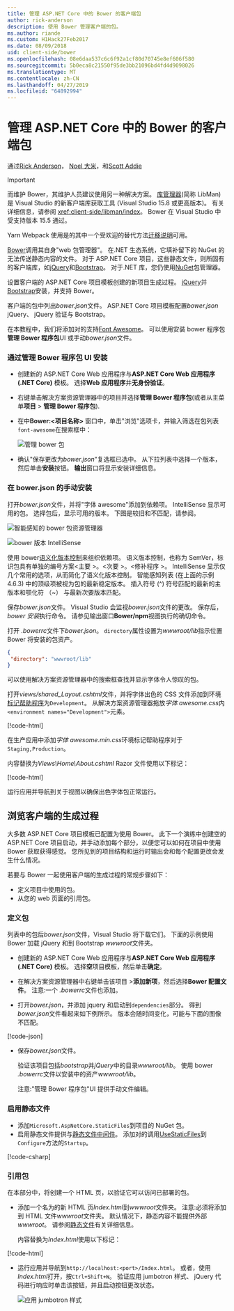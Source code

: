```yaml
---
title: 管理 ASP.NET Core 中的 Bower 的客户端包
author: rick-anderson
description: 使用 Bower 管理客户端的包。
ms.author: riande
ms.custom: H1Hack27Feb2017
ms.date: 08/09/2018
uid: client-side/bower
ms.openlocfilehash: 08e6daa537c6c6f92a1cf80d70745e8ef606f580
ms.sourcegitcommit: 5b0eca8c21550f95de3bb21096bd4fd4d9098026
ms.translationtype: MT
ms.contentlocale: zh-CN
ms.lasthandoff: 04/27/2019
ms.locfileid: "64892994"
---
```

# <a name="manage-client-side-packages-with-bower-in-aspnet-core"></a>管理 ASP.NET Core 中的 Bower 的客户端包

通过[Rick Anderson](https://twitter.com/RickAndMSFT)， [Noel 大米](https://twitter.com/noelrice1)，和[Scott Addie](https://scottaddie.com)

> [!IMPORTANT]
> 而维护 Bower，其维护人员建议使用另一种解决方案。 [库管理器](https://blogs.msdn.microsoft.com/webdev/2018/04/18/what-happened-to-bower/)(简称 LibMan) 是 Visual Studio 的新客户端库获取工具 (Visual Studio 15.8 或更高版本)。 有关详细信息，请参阅 <xref:client-side/libman/index>。 Bower 在 Visual Studio 中受支持版本 15.5 通过。
>
> Yarn Webpack 使用是的其中一个受欢迎的替代方法[迁移说明](https://bower.io/blog/2017/how-to-migrate-away-from-bower/)可用。

[Bower](https://bower.io/)调用其自身"web 包管理器"。 在.NET 生态系统，它填补留下的 NuGet 的无法传送静态内容的文件。 对于 ASP.NET Core 项目，这些静态文件，则所固有的客户端库，如[jQuery](http://jquery.com/)和[Bootstrap](http://getbootstrap.com/)。 对于.NET 库，您仍使用[NuGet](https://www.nuget.org/)包管理器。

设置客户端的 ASP.NET Core 项目模板创建的新项目生成过程。 [jQuery](http://jquery.com/)并[Bootstrap](http://getbootstrap.com/)安装，并支持 Bower。

客户端的包中列出*bower.json*文件。 ASP.NET Core 项目模板配置*bower.json* jQuery、 jQuery 验证与 Bootstrap。

在本教程中，我们将添加对的支持[Font Awesome](http://fontawesome.io)。 可以使用安装 bower 程序包**管理 Bower 程序包**UI 或手动*bower.json*文件。

### <a name="installation-via-manage-bower-packages-ui"></a>通过管理 Bower 程序包 UI 安装

* 创建新的 ASP.NET Core Web 应用程序与**ASP.NET Core Web 应用程序 (.NET Core)** 模板。 选择**Web 应用程序**并**无身份验证**。

* 右键单击解决方案资源管理器中的项目并选择**管理 Bower 程序包**(或者从主菜单**项目** > **管理 Bower 程序包**).

* 在中**Bower:\<项目名称\>** 窗口中，单击"浏览"选项卡，并输入筛选在包列表`font-awesome`在搜索框中：

  ![管理 bower 包](bower/_static/manage-bower-packages.png)

* 确认"保存更改为*bower.json*"复选框已选中。 从下拉列表中选择一个版本，然后单击**安装**按钮。 **输出**窗口将显示安装详细信息。

### <a name="manual-installation-in-bowerjson"></a>在 bower.json 的手动安装

打开*bower.json*文件，并将"字体 awesome"添加到依赖项。 IntelliSense 显示可用的包。 选择包后，显示可用的版本。 下图是较旧和不匹配，请参阅。

![智能感知的 bower 包资源管理器](bower/_static/add-package.png)

![bower 版本 IntelliSense](bower/_static/version-intelliSense.png)

使用 bower[语义化版本控制](http://semver.org/)来组织依赖项。 语义版本控制，也称为 SemVer，标识包具有单独的编号方案\<主要 >。\<次要 >。\<修补程序 >。 IntelliSense 显示仅几个常用的选项，从而简化了语义化版本控制。 智能感知列表 (在上面的示例 4.6.3) 中的顶级项被视为包的最新稳定版本。 插入符号 (^) 符号匹配的最新的主版本和颚化符 （~） 与最新次要版本匹配。

保存*bower.json*文件。 Visual Studio 会监视*bower.json*文件的更改。 保存后， *bower 安装*执行命令。 请参见输出窗口**Bower/npm**视图执行的确切命令。

打开 *.bowerrc*文件下*bower.json*。 `directory`属性设置为*wwwroot/lib*指示位置 Bower 将安装的包资产。

```json
{
 "directory": "wwwroot/lib"
}
```

可以使用解决方案资源管理器中的搜索框查找并显示字体令人惊叹的包。

打开*views/shared\_Layout.cshtml*文件，并将字体出色的 CSS 文件添加到环境[标记帮助程序](xref:mvc/views/tag-helpers/intro)为`Development`。 从解决方案资源管理器拖放*字体 awesome.css*内`<environment names="Development">`元素。

[!code-html[](bower/sample/_Layout.cshtml?highlight=4&range=9-13)]

在生产应用中添加*字体 awesome.min.css*环境标记帮助程序对于`Staging,Production`。

内容替换为*Views\Home\About.cshtml* Razor 文件使用以下标记：

[!code-html[](bower/sample/About.cshtml)]

运行应用并导航到关于视图以确保出色字体包正常运行。

## <a name="exploring-the-client-side-build-process"></a>浏览客户端的生成过程

大多数 ASP.NET Core 项目模板已配置为使用 Bower。 此下一个演练中创建空的 ASP.NET Core 项目启动，并手动添加每个部分，以便您可以如何在项目中使用 Bower 获取获得感觉。 您所见到的项目结构和运行时输出会和每个配置更改会发生什么情况。

若要与 Bower 一起使用客户端的生成过程的常规步骤如下：

* 定义项目中使用的包。 <!-- once defined, you don't need to download them, VS does -->
* 从您的 web 页面的引用包。

### <a name="define-packages"></a>定义包

列表中的包后*bower.json*文件，Visual Studio 将下载它们。 下面的示例使用 Bower 加载 jQuery 和到 Bootstrap *wwwroot*文件夹。

* 创建新的 ASP.NET Core Web 应用程序与**ASP.NET Core Web 应用程序 (.NET Core)** 模板。 选择**空**项目模板，然后单击**确定**。

* 在解决方案资源管理器中右键单击该项目 >**添加新项**，然后选择**Bower 配置文件**。 注意:一个 *.bowerrc*文件也添加。

* 打开*bower.json*，并添加 jquery 和启动到`dependencies`部分。 得到*bower.json*文件看起来如下例所示。 版本会随时间变化，可能与下面的图像不匹配。

[!code-json[](bower/sample/bower.json?highlight=5,6)]

* 保存*bower.json*文件。

  验证该项目包括*bootstrap*并*jQuery*中的目录*wwwroot/lib*。 使用 bower *.bowerrc*文件以安装中的资产*wwwroot/lib*。

  注意:"管理 Bower 程序包"UI 提供手动文件编辑。

### <a name="enable-static-files"></a>启用静态文件

* 添加`Microsoft.AspNetCore.StaticFiles`到项目的 NuGet 包。
* 启用静态文件提供与[静态文件中间件](/dotnet/api/microsoft.aspnetcore.builder.staticfileextensions)。 添加对的调用[UseStaticFiles](/dotnet/api/microsoft.aspnetcore.builder.staticfileextensions)到`Configure`方法的`Startup`。

[!code-csharp[](bower/sample/Startup.cs?highlight=9)]

### <a name="reference-packages"></a>引用包

在本部分中，将创建一个 HTML 页，以验证它可以访问已部署的包。

* 添加一个名为的新 HTML 页*Index.html*到*wwwroot*文件夹。 注意:必须将添加到 HTML 文件*wwwroot*文件夹。 默认情况下，静态内容不能提供外部*wwwroot*。 请参阅[静态文件](xref:fundamentals/static-files)有关详细信息。

  内容替换为*Index.html*使用以下标记：

[!code-html[](bower/sample/Index.html)]

* 运行应用并导航到`http://localhost:<port>/Index.html`。 或者，使用*Index.html*打开，按`Ctrl+Shift+W`。 验证应用 jumbotron 样式、 jQuery 代码进行响应时单击该按钮，并且启动按钮更改状态。

  ![应用 jumbotron 样式](bower/_static/jumbotron.png)
